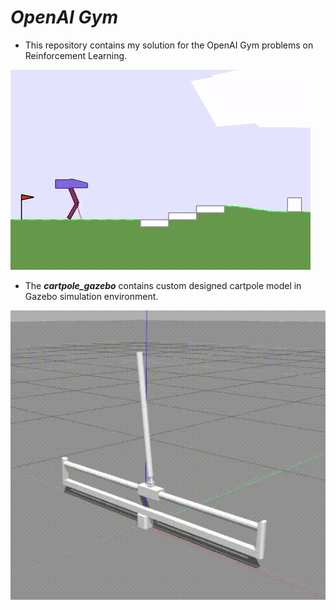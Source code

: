 # ***OpenAI Gym***
- This repository contains my solution for the OpenAI Gym problems on Reinforcement Learning.

![Example - BipedalWalkerHardcore-v2](images/example.gif "BipedalWalkerHardcore-v2" ) 

- The ***cartpole_gazebo*** contains custom designed cartpole model in Gazebo simulation environment.

<p align= "left">
  <img src="/images/pg2.gif/">
</p>
